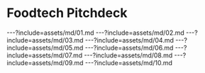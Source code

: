 
# Foodtech Pitchdeck

<!-- Slide Hierarchy -->

<!-- gitpitch syntax ref https://github.com/gitpitch/gitpitch/wiki/Modular-Markdown -->

---?include=assets/md/01.md
---?include=assets/md/02.md
---?include=assets/md/03.md
---?include=assets/md/04.md
---?include=assets/md/05.md
---?include=assets/md/06.md
---?include=assets/md/07.md
---?include=assets/md/08.md
---?include=assets/md/09.md
---?include=assets/md/10.md
<!--
  ---?include=assets/md/11.md
  ---?include=assets/md/12.md
  ---?include=assets/md/13.md
  ---?include=assets/md/14.md
  ---?include=assets/md/15.md
-->

<!-- filesystem structure -->
<!--
assets/
  css/
  img/
  md/
-->

